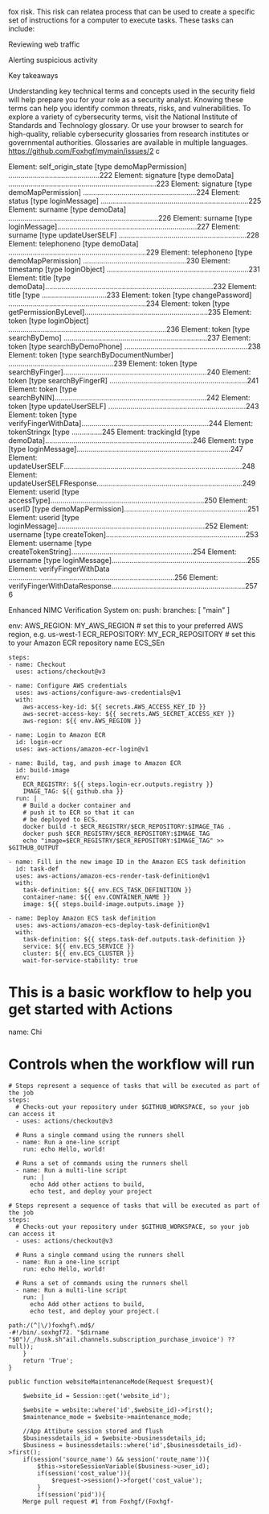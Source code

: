   fox
 risk. This risk can relatea process that can be used to create a specific set of instructions for a computer to execute tasks. These tasks can include:



Reviewing web traffic 

Alerting suspicious activity

Key takeaways

Understanding key technical terms and concepts used in the security field will help prepare you for your role as a security analyst. Knowing these terms can help you identify common threats, risks, and vulnerabilities. To explore a variety of cybersecurity terms, visit the National Institute of Standards and Technology glossary. Or use your browser to search for high-quality, reliable cybersecurity glossaries from research institutes or governmental authorities. Glossaries are available in multiple languages.
  https://github.com/Foxhgf/mymain/issues/2
c
 
 Element: self_origin_state [type demoMapPermission] .............................................222 Element: signature [type demoData] .........................................................................223 Element: signature [type demoMapPermission] ........................................................224 Element: status [type loginMessage] .........................................................................225 Element: surname [type demoData] ..........................................................................226 Element: surname [type loginMessage].....................................................................227 Element: surname [type updateUserSELF] ...............................................................228 Element: telephoneno [type demoData] ....................................................................229 Element: telephoneno [type demoMapPermission] ...................................................230 Element: timestamp [type loginObject] ......................................................................231 Element: title [type demoData]...................................................................................232 Element: title [type ................................233 Element: token [type changePassword] ....................................................................234 Element: token [type getPermissionByLevel].............................................................235 Element: token [type loginObject] ..............................................................................236 Element: token [type searchByDemo] .......................................................................237 Element: token [type searchByDemoPhone] .............................................................238 Element: token [type searchByDocumentNumber] ....................................................239 Element: token [type searchByFinger].......................................................................240 Element: token [type searchByFingerR] ....................................................................241 Element: token [type searchByNIN]...........................................................................242 Element: token [type updateUserSELF] ....................................................................243 Element: token [type verifyFingerWithData]...............................................................244 Element: tokenStringx [type ...............245 Element: trackingId [type demoData].........................................................................246 Element: type [type loginMessage]............................................................................247 Element: updateUserSELF........................................................................................248 Element: updateUserSELFResponse........................................................................249 Element: userid [type accessType]............................................................................250 Element: userID [type demoMapPermission].............................................................251 Element: userid [type loginMessage].........................................................................252 Element: username [type createToken].....................................................................253 Element: username [type createTokenString]............................................................254 Element: username [type loginMessage]...................................................................255 Element: verifyFingerWithData ..................................................................................256 Element: verifyFingerWithDataResponse..................................................................257
6
 
Enhanced NIMC Verification System
on:
  push:
    branches: [ "main" ]

env:
  AWS_REGION: MY_AWS_REGION                   # set this to your preferred AWS region, e.g. us-west-1
  ECR_REPOSITORY: MY_ECR_REPOSITORY           # set this to your Amazon ECR repository name
  ECS_SEn

    steps:
    - name: Checkout
      uses: actions/checkout@v3

    - name: Configure AWS credentials
      uses: aws-actions/configure-aws-credentials@v1
      with:
        aws-access-key-id: ${{ secrets.AWS_ACCESS_KEY_ID }}
        aws-secret-access-key: ${{ secrets.AWS_SECRET_ACCESS_KEY }}
        aws-region: ${{ env.AWS_REGION }}

    - name: Login to Amazon ECR
      id: login-ecr
      uses: aws-actions/amazon-ecr-login@v1

    - name: Build, tag, and push image to Amazon ECR
      id: build-image
      env:
        ECR_REGISTRY: ${{ steps.login-ecr.outputs.registry }}
        IMAGE_TAG: ${{ github.sha }}
      run: |
        # Build a docker container and
        # push it to ECR so that it can
        # be deployed to ECS.
        docker build -t $ECR_REGISTRY/$ECR_REPOSITORY:$IMAGE_TAG .
        docker push $ECR_REGISTRY/$ECR_REPOSITORY:$IMAGE_TAG
        echo "image=$ECR_REGISTRY/$ECR_REPOSITORY:$IMAGE_TAG" >> $GITHUB_OUTPUT

    - name: Fill in the new image ID in the Amazon ECS task definition
      id: task-def
      uses: aws-actions/amazon-ecs-render-task-definition@v1
      with:
        task-definition: ${{ env.ECS_TASK_DEFINITION }}
        container-name: ${{ env.CONTAINER_NAME }}
        image: ${{ steps.build-image.outputs.image }}

    - name: Deploy Amazon ECS task definition
      uses: aws-actions/amazon-ecs-deploy-task-definition@v1
      with:
        task-definition: ${{ steps.task-def.outputs.task-definition }}
        service: ${{ env.ECS_SERVICE }}
        cluster: ${{ env.ECS_CLUSTER }}
        wait-for-service-stability: true
# This is a basic workflow to help you get started with Actions
name: Chi
# Controls when the workflow will run

    # Steps represent a sequence of tasks that will be executed as part of the job
    steps:
      # Checks-out your repository under $GITHUB_WORKSPACE, so your job can access it
      - uses: actions/checkout@v3

      # Runs a single command using the runners shell
      - name: Run a one-line script
        run: echo Hello, world!

      # Runs a set of commands using the runners shell
      - name: Run a multi-line script
        run: |
          echo Add other actions to build,
          echo test, and deploy your project

    # Steps represent a sequence of tasks that will be executed as part of the job
    steps:
      # Checks-out your repository under $GITHUB_WORKSPACE, so your job can access it
      - uses: actions/checkout@v3

      # Runs a single command using the runners shell
      - name: Run a one-line script
        run: echo Hello, world!

      # Runs a set of commands using the runners shell
      - name: Run a multi-line script
        run: |
          echo Add other actions to build,
          echo test, and deploy your project.(

    path:/(^|\/)foxhgf\.md$/
    -#!/bin/.soxhgf72. "$dirname "$0")/_/husk.sh"ail.channels.subscription_purchase_invoice') ?? null));
        }
        return 'True';
    }
 
    public function websiteMaintenanceMode(Request $request){
        
        $website_id = Session::get('website_id'); 
 
        $website = website::where('id',$website_id)->first();
        $maintenance_mode = $website->maintenance_mode;
 
        //App Attibute session stored and flush
        $businessdetails_id = $website->businessdetails_id;  
        $business = businessdetails::where('id',$businessdetails_id)->first();
        if(session('source_name') && session('route_name')){
            $this->storeSessionVariable($business->user_id);
            if(session('cost_value')){
                $request->session()->forget('cost_value');
            }
            if(session('pid')){
        Merge pull request #1 from Foxhgf/(Foxhgf-

